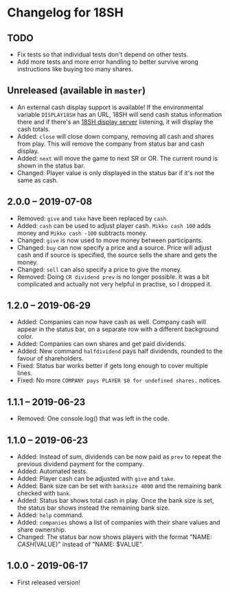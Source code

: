# Changelog for 18SH

## TODO
- Fix tests so that individual tests don't depend on other tests.
- Add more tests and more error handling to better survive wrong instructions
like buying too many shares.

## Unreleased (available in `master`)
- An external cash display support is available! If the environmental variable
`DISPLAY18SH` has an URL, 18SH will send cash status information there and if
there's an [18SH display server](https://github.com/msaari/18sh-display)
listening, it will display the cash totals.
- Added: `close` will close down company, removing all cash and shares from
play. This will remove the company from status bar and cash display.
- Added: `next` will move the game to next SR or OR. The current round is shown
in the status bar.
- Changed: Player value is only displayed in the status bar if it's not the
same as cash.

## 2.0.0 – 2019-07-08
- Removed: `give` and `take` have been replaced by `cash`.
- Added: `cash` can be used to adjust player cash. `Mikko cash 100` adds money
and `Mikko cash -100` subtracts money.
- Changed: `give` is now used to move money between participants.
- Changed: `buy` can now specify a price and a source. Price will adjust cash
and if source is specified, the source sells the share and gets the money.
- Changed: `sell` can also specify a price to give the money.
- Removed: Doing `CR dividend prev` is no longer possible. It was a bit
complicated and actually not very helpful in practise, so I dropped it.

## 1.2.0 – 2019-06-29
- Added: Companies can now have cash as well. Company cash will appear in the
status bar, on a separate row with a different background color.
- Added: Companies can own shares and get paid dividends.
- Added: New command `halfdividend` pays half dividends, rounded to the favour
of shareholders.
- Fixed: Status bar works better if gets long enough to cover multiple lines.
- Fixed: No more `COMPANY pays PLAYER $0 for undefined shares.` notices.

## 1.1.1 – 2019-06-23
- Removed: One console.log() that was left in the code.

## 1.1.0 – 2019-06-23
- Added: Instead of sum, dividends can be now paid as `prev` to repeat the
previous dividend payment for the company.
- Added: Automated tests.
- Added: Player cash can be adjusted with `give` and `take`.
- Added: Bank size can be set with `banksize 4000` and the remaining bank
checked with `bank`.
- Added: Status bar shows total cash in play. Once the bank size is set, the
status bar shows instead the remaining bank size.
- Added: `help` command.
- Added: `companies` shows a list of companies with their share values and
share ownership.
- Changed: The status bar now shows players with the format "NAME: $CASH
($VALUE)" instead of "NAME: $VALUE".

## 1.0.0 - 2019-06-17
- First released version!